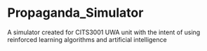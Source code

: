# Propaganda_Simulator
A simulator created for CITS3001 UWA unit with the intent of using reinforced learning algorithms and artificial intelligence
